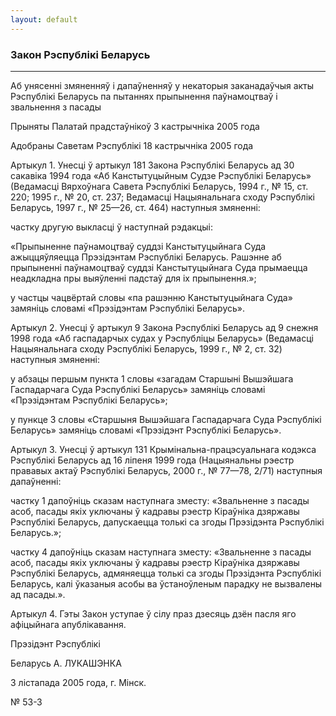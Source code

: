 ```yaml
---
layout: default
---
```


### Закон Рэспублікі Беларусь

****

<span class="underline"></span>

Аб унясенні змяненняў і дапаўненняў у некаторыя заканадаўчыя акты
Рэспублікі Беларусь па пытаннях прыпынення паўнамоцтваў і
звальнення з пасады

Прыняты Палатай прадстаўнікоў 3 кастрычніка 2005 года

Адобраны Саветам Рэспублікі 18 кастрычніка 2005 года

Артыкул 1. Унесці ў артыкул 181 Закона Рэспублікі Беларусь ад 30
сакавіка 1994 года «Аб Канстытуцыйным Судзе Рэспублікі Беларусь»
(Ведамасці Вярхоўнага Савета Рэспублікі Беларусь, 1994 г., № 15, ст.
220; 1995 г., № 20, ст. 237; Ведамасці Нацыянальнага сходу Рэспублікі
Беларусь, 1997 г., № 25—26, ст. 464) наступныя змяненні:

частку другую выкласці ў наступнай рэдакцыі:

«Прыпыненне паўнамоцтваў суддзі Канстытуцыйнага Суда ажыццяўляецца
Прэзідэнтам Рэспублікі Беларусь. Рашэнне аб прыпыненні
паўнамоцтваў суддзі Канстытуцыйнага Суда прымаецца
неадкладна пры выяўленні падстаў для іх прыпынення.»;

у частцы чацвёртай словы «па рашэнню Канстытуцыйнага Суда» замяніць
словамі «Прэзідэнтам Рэспублікі Беларусь».

Артыкул 2. Унесці ў артыкул 9 Закона Рэспублікі Беларусь ад 9 снежня
1998 года «Аб гаспадарчых судах у Рэспубліцы Беларусь» (Ведамасці
Нацыянальнага сходу Рэспублікі Беларусь, 1999 г., № 2, ст. 32)
наступныя змяненні:

у абзацы першым пункта 1 словы «загадам Старшыні Вышэйшага Гаспадарчага
Суда Рэспублікі Беларусь» замяніць словамі «Прэзідэнтам Рэспублікі
Беларусь»;

у пункце 3 словы «Старшыня Вышэйшага Гаспадарчага Суда Рэспублікі
Беларусь» замяніць словамі «Прэзідэнт Рэспублікі Беларусь».

Артыкул 3. Унесці ў артыкул 131 Крымінальна-працэсуальнага кодэкса
Рэспублікі Беларусь ад 16 ліпеня 1999 года (Нацыянальны рэестр
прававых актаў Рэспублікі Беларусь, 2000 г., № 77—78, 2/71)
наступныя дапаўненні:

частку 1 дапоўніць сказам наступнага зместу: «Звальненне з пасады асоб,
пасады якіх уключаны ў кадравы рэестр Кіраўніка дзяржавы Рэспублікі
Беларусь, дапускаецца толькі са згоды Прэзідэнта Рэспублікі
Беларусь.»;

частку 4 дапоўніць сказам наступнага зместу: «Звальненне з пасады асоб,
пасады якіх уключаны ў кадравы рэестр Кіраўніка дзяржавы Рэспублікі
Беларусь, адмяняецца толькі са згоды Прэзідэнта Рэспублікі Беларусь,
калі ўказаныя асобы ва ўстаноўленым парадку не вызвалены ад пасады.».

Артыкул 4. Гэты Закон уступае ў сілу праз дзесяць дзён пасля яго
афіцыйнага апублікавання.

Прэзідэнт Рэспублікі

Беларусь А. ЛУКАШЭНКА

3 лістапада 2005 года, г. Мінск.

№ 53-З
